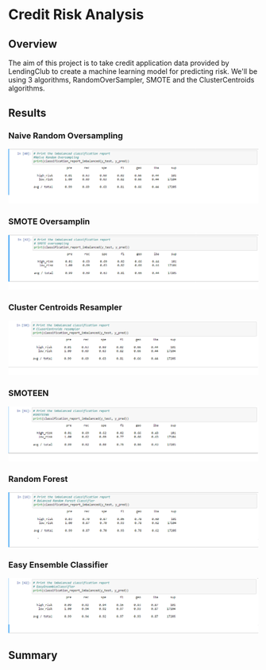 # Credit Risk Analysis


## Overview

The aim of this project is to take credit application data provided by LendingClub
to create a machine learning model for predicting risk. We'll be using 3 algorithms,
RandomOverSampler, SMOTE and the ClusterCentroids algorithms.

## Results
### Naive Random Oversampling
<img src="./images/1.png" alt="1" style="float: center; margin-right: 10px;" />

### SMOTE Oversamplin
<img src="./images/2.png" alt="1" style="float: center; margin-right: 10px;" />

### Cluster Centroids Resampler
<img src="./images/3.png" alt="1" style="float: center; margin-right: 10px;" />

### SMOTEEN
<img src="./images/4.png" alt="1" style="float: center; margin-right: 10px;" />

### Random Forest
<img src="./images/5.png" alt="1" style="float: center; margin-right: 10px;" />

### Easy Ensemble Classifier
<img src="./images/6.png" alt="1" style="float: center; margin-right: 10px;" />




## Summary
